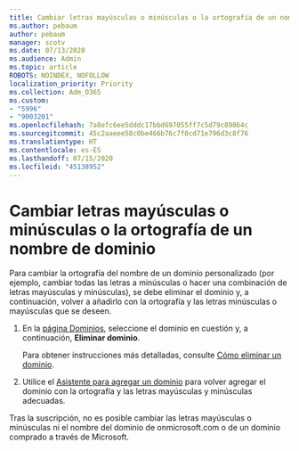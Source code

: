 ```yaml
---
title: Cambiar letras mayúsculas o minúsculas o la ortografía de un nombre de dominio
ms.author: pebaum
author: pebaum
manager: scotv
ms.date: 07/13/2020
ms.audience: Admin
ms.topic: article
ROBOTS: NOINDEX, NOFOLLOW
localization_priority: Priority
ms.collection: Adm_O365
ms.custom:
- "5996"
- "9003201"
ms.openlocfilehash: 7a8efc6ee5dddc17bbd697055ff7c5d79c89864c
ms.sourcegitcommit: 45c2aaeee58c0be466b76c7f0cd71e796d3c8f76
ms.translationtype: HT
ms.contentlocale: es-ES
ms.lasthandoff: 07/15/2020
ms.locfileid: "45138952"
---
```

# <a name="change-a-domain-name-letter-case-or-spelling"></a>Cambiar letras mayúsculas o minúsculas o la ortografía de un nombre de dominio

Para cambiar la ortografía del nombre de un dominio personalizado (por ejemplo, cambiar todas las letras a minúsculas o hacer una combinación de letras mayúsculas y minúsculas), se debe eliminar el dominio y, a continuación, volver a añadirlo con la ortografía y las letras minúsculas o mayúsculas que se deseen.

1. En la [página Dominios](https://portal.office.com/adminportal/home#/Domains), seleccione el dominio en cuestión y, a continuación, **Eliminar dominio**.</br>

    Para obtener instrucciones más detalladas, consulte [Cómo eliminar un dominio](https://docs.microsoft.com/microsoft-365/admin/get-help-with-domains/remove-a-domain?view=o365-worldwide).

2. Utilice el [Asistente para agregar un dominio](https://portal.office.com/adminportal/home#/Domains/Wizard) para volver agregar el dominio con la ortografía y las letras mayúsculas y minúsculas adecuadas.

Tras la suscripción, no es posible cambiar las letras mayúsculas o minúsculas ni el nombre del dominio de onmicrosoft.com o de un dominio comprado a través de Microsoft.